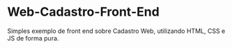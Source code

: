 # Web-Cadastro-Front-End
Simples exemplo de front end sobre Cadastro Web, utilizando HTML, CSS e JS de forma pura.
